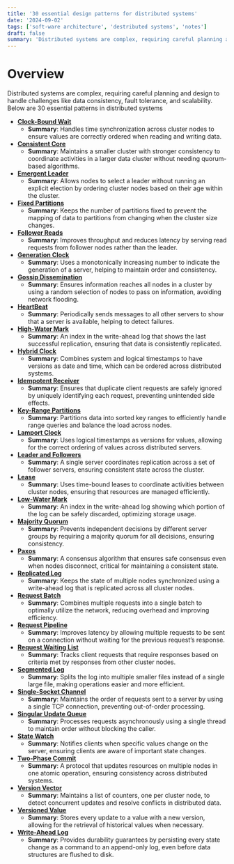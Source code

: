 ```yaml
---
title: '30 essential design patterns for distributed systems'
date: '2024-09-02'
tags: ['soft-ware architecture', 'destributed systems', 'notes']
draft: false
summary: 'Distributed systems are complex, requiring careful planning and design to handle challenges like data consistency, fault tolerance, and scalability. Below are 30 essential patterns in distributed systems'
---
```


# Overview
Distributed systems are complex, requiring careful planning and design to handle challenges like data consistency, fault tolerance, and scalability. Below are 30 essential patterns in distributed systems

- [**Clock-Bound Wait**](https://martinfowler.com/articles/patterns-of-distributed-systems/clock-bound-wait.html)
    - **Summary**: Handles time synchronization across cluster nodes to ensure values are correctly ordered when reading and writing data.
- [**Consistent Core**](https://martinfowler.com/articles/patterns-of-distributed-systems/consistent-core.html)
    - **Summary**: Maintains a smaller cluster with stronger consistency to coordinate activities in a larger data cluster without needing quorum-based algorithms.
- [**Emergent Leader**](https://martinfowler.com/articles/patterns-of-distributed-systems/emergent-leader.html)
    - **Summary**: Allows nodes to select a leader without running an explicit election by ordering cluster nodes based on their age within the cluster.
- [**Fixed Partitions**](https://martinfowler.com/articles/patterns-of-distributed-systems/fixed-partitions.html)
    - **Summary**: Keeps the number of partitions fixed to prevent the mapping of data to partitions from changing when the cluster size changes.
- [**Follower Reads**](https://martinfowler.com/articles/patterns-of-distributed-systems/follower-reads.html)
    - **Summary**: Improves throughput and reduces latency by serving read requests from follower nodes rather than the leader.
- [**Generation Clock**](https://martinfowler.com/articles/patterns-of-distributed-systems/generation-clock.html)
    - **Summary**: Uses a monotonically increasing number to indicate the generation of a server, helping to maintain order and consistency.
- [**Gossip Dissemination**](https://martinfowler.com/articles/patterns-of-distributed-systems/gossip-dissemination.html)
    - **Summary**: Ensures information reaches all nodes in a cluster by using a random selection of nodes to pass on information, avoiding network flooding.
- [**HeartBeat**](https://martinfowler.com/articles/patterns-of-distributed-systems/heartbeat.html)
    - **Summary**: Periodically sends messages to all other servers to show that a server is available, helping to detect failures.
- [**High-Water Mark**](https://martinfowler.com/articles/patterns-of-distributed-systems/high-watermark.html)
    - **Summary**: An index in the write-ahead log that shows the last successful replication, ensuring that data is consistently replicated.
- [**Hybrid Clock**](https://martinfowler.com/articles/patterns-of-distributed-systems/hybrid-clock.html)
    - **Summary**: Combines system and logical timestamps to have versions as date and time, which can be ordered across distributed systems.
- [**Idempotent Receiver**](https://martinfowler.com/articles/patterns-of-distributed-systems/idempotent-receiver.html)
    - **Summary**: Ensures that duplicate client requests are safely ignored by uniquely identifying each request, preventing unintended side effects.
- [**Key-Range Partitions**](https://martinfowler.com/articles/patterns-of-distributed-systems/key-range-partitions.html)
    - **Summary**: Partitions data into sorted key ranges to efficiently handle range queries and balance the load across nodes.
- [**Lamport Clock**](https://martinfowler.com/articles/patterns-of-distributed-systems/lamport-clock.html)
    - **Summary**: Uses logical timestamps as versions for values, allowing for the correct ordering of values across distributed servers.
- [**Leader and Followers**](https://martinfowler.com/articles/patterns-of-distributed-systems/leader-follower.html)
    - **Summary**: A single server coordinates replication across a set of follower servers, ensuring consistent state across the cluster.
- [**Lease**](https://martinfowler.com/articles/patterns-of-distributed-systems/lease.html)
    - **Summary**: Uses time-bound leases to coordinate activities between cluster nodes, ensuring that resources are managed efficiently.
- [**Low-Water Mark**](https://martinfowler.com/articles/patterns-of-distributed-systems/low-watermark.html)
    - **Summary**: An index in the write-ahead log showing which portion of the log can be safely discarded, optimizing storage usage.
- [**Majority Quorum**](https://martinfowler.com/articles/patterns-of-distributed-systems/majority-quorum.html)
    - **Summary**: Prevents independent decisions by different server groups by requiring a majority quorum for all decisions, ensuring consistency.
- [**Paxos**](https://martinfowler.com/articles/patterns-of-distributed-systems/paxos.html)
    - **Summary**: A consensus algorithm that ensures safe consensus even when nodes disconnect, critical for maintaining a consistent state.
- [**Replicated Log**](https://martinfowler.com/articles/patterns-of-distributed-systems/replicated-log.html)
    - **Summary**: Keeps the state of multiple nodes synchronized using a write-ahead log that is replicated across all cluster nodes.
- [**Request Batch**](https://martinfowler.com/articles/patterns-of-distributed-systems/request-batch.html)
    - **Summary**: Combines multiple requests into a single batch to optimally utilize the network, reducing overhead and improving efficiency.
- [**Request Pipeline**](https://martinfowler.com/articles/patterns-of-distributed-systems/request-pipeline.html)
    - **Summary**: Improves latency by allowing multiple requests to be sent on a connection without waiting for the previous request’s response.
- [**Request Waiting List**](https://martinfowler.com/articles/patterns-of-distributed-systems/request-waiting-list.html)
    - **Summary**: Tracks client requests that require responses based on criteria met by responses from other cluster nodes.
- [**Segmented Log**](https://martinfowler.com/articles/patterns-of-distributed-systems/segmented-log.html)
    - **Summary**: Splits the log into multiple smaller files instead of a single large file, making operations easier and more efficient.
- [**Single-Socket Channel**](https://martinfowler.com/articles/patterns-of-distributed-systems/single-socket-channel.html)
    - **Summary**: Maintains the order of requests sent to a server by using a single TCP connection, preventing out-of-order processing.
- [**Singular Update Queue**](https://martinfowler.com/articles/patterns-of-distributed-systems/singular-update-queue.html)
    - **Summary**: Processes requests asynchronously using a single thread to maintain order without blocking the caller.
- [**State Watch**](https://martinfowler.com/articles/patterns-of-distributed-systems/state-watch.html)
    - **Summary**: Notifies clients when specific values change on the server, ensuring clients are aware of important state changes.
- [**Two-Phase Commit**](https://martinfowler.com/articles/patterns-of-distributed-systems/two-phase-commit.html)
    - **Summary**: A protocol that updates resources on multiple nodes in one atomic operation, ensuring consistency across distributed systems.
- [**Version Vector**](https://martinfowler.com/articles/patterns-of-distributed-systems/version-vector.html)
    - **Summary**: Maintains a list of counters, one per cluster node, to detect concurrent updates and resolve conflicts in distributed data.
- [**Versioned Value**](https://martinfowler.com/articles/patterns-of-distributed-systems/versioned-value.html)
    - **Summary**: Stores every update to a value with a new version, allowing for the retrieval of historical values when necessary.
- [**Write-Ahead Log**](https://martinfowler.com/articles/patterns-of-distributed-systems/write-ahead-log.html)
    - **Summary**: Provides durability guarantees by persisting every state change as a command to an append-only log, even before data structures are flushed to disk.
